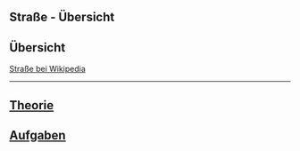 
Straße - Übersicht
---
## Übersicht

[Straße bei Wikipedia](https://de.wikipedia.org/wiki/Straße)

---
## [Theorie](theorie.md)
## [Aufgaben](aufgaben.md)
